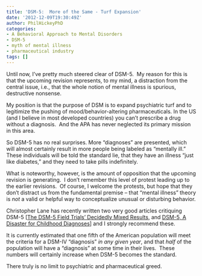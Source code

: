```yaml
---
title: 'DSM-5:  More of the Same - Turf Expansion'
date: '2012-12-09T19:30:49Z'
author: PhilHickeyPhD
categories:
- A Behavioral Approach to Mental Disorders
- DSM-5
- myth of mental illness
- pharmaceutical industry
tags: []
---
```


Until now, I’ve pretty much steered clear of DSM-5.  My reason for this is that the upcoming revision represents, to my mind, a distraction from the central issue, i.e., that the whole notion of mental illness is spurious, destructive nonsense.

My position is that the purpose of DSM is to expand psychiatric turf and to legitimize the pushing of mood/behavior-altering pharmaceuticals. In the US (and I believe in most developed countries) you can’t prescribe a drug without a diagnosis.  And the APA has never neglected its primary mission in this area.

So DSM-5 has no real surprises. More “diagnoses” are presented, which will almost certainly result in more people being labeled as “mentally ill.”  These individuals will be told the standard lie, that they have an illness “just like diabetes,” and they need to take pills indefinitely.

What is noteworthy, however, is the amount of opposition that the upcoming revision is generating.  I don’t remember this level of protest leading up to the earlier revisions.  Of course, I welcome the protests, but hope that they don’t distract us from the fundamental premise – that “mental illness” theory is <em>not</em> a valid or helpful way to conceptualize unusual or disturbing behavior.

Christopher Lane has recently written two very good articles critiquing DSM-5 [<a href="http://www.psychologytoday.com/blog/side-effects/201211/the-dsm-5-field-trials-decidedly-mixed-results">The DSM-5 Field Trials’ Decidedly Mixed Results</a>, and <a href="http://www.psychologytoday.com/blog/side-effects/201212/dsm-5-disaster-childhood-diagnoses">DSM-5, A Disaster for Childhood Diagnoses</a>] and I strongly recommend these.

It is currently estimated that one fifth of the American population will meet the criteria for a DSM-IV “diagnosis” <em>in any given year</em>, and that <em>half</em> of the population will have a “diagnosis” at some time in their lives.  These numbers will certainly increase when DSM-5 becomes the standard.

There truly is no limit to psychiatric and pharmaceutical greed.